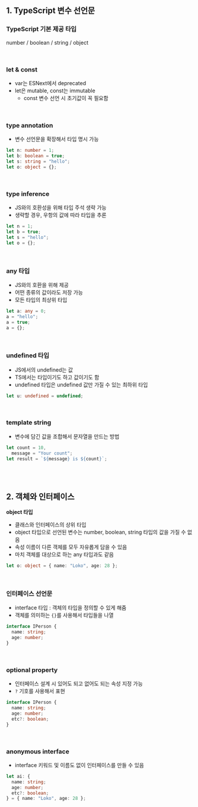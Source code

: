 ## 1. TypeScript 변수 선언문

### TypeScript 기본 제공 타입

number / boolean / string / object

<br>

### let & const

- var는 ESNext에서 deprecated
- let은 mutable, const는 immutable
  - const 변수 선언 시 초기값이 꼭 필요함

<br>

### type annotation

- 변수 선언문을 확장해서 타입 명시 가능

```ts
let n: number = 1;
let b: boolean = true;
let s: string = "hello";
let o: object = {};
```

<br>

### type inference

- JS와의 호환성을 위해 타입 주석 생략 가능
- 생략할 경우, 우항의 값에 따라 타입을 추론

```ts
let n = 1;
let b = true;
let s = "hello";
let o = {};
```

<br>

### any 타입

- JS와의 호환을 위해 제공
- 어떤 종류의 값이라도 저장 가능
- 모든 타입의 최상위 타입

```ts
let a: any = 0;
a = "hello";
a = true;
a = {};
```

<br>

### undefined 타입

- JS에서의 undefined는 값
- TS에서는 타입이기도 하고 값이기도 함
- undefined 타입은 undefined 값만 가질 수 있는 최하위 타입

```ts
let u: undefined = undefined;
```

<br>

### template string

- 변수에 담긴 값을 조합해서 문자열을 만드는 방법

```ts
let count = 10,
  message = "Your count";
let result = `${message} is ${count}`;
```

<br>
<br>

## 2. 객체와 인터페이스

**object 타입**

- 클래스와 인터페이스의 상위 타입
- object 타입으로 선언된 변수는 number, boolean, string 타입의 값을 가질 수 없음
- 속성 이름이 다른 객체를 모두 자유롭게 담을 수 있음
- 마치 객체를 대상으로 하는 any 타입과도 같음

```ts
let o: object = { name: "Loko", age: 28 };
```

<br>

### 인터페이스 선언문

- interface 타입 : 객체의 타입을 정의할 수 있게 해줌
- 객체를 의미하는 `{}`를 사용해서 타입들을 나열

```ts
interface IPerson {
  name: string;
  age: number;
}
```

<br>

### optional property

- 인터페이스 설계 시 있어도 되고 없어도 되는 속성 지정 가능
- `?` 기호를 사용해서 표현

```ts
interface IPerson {
  name: string;
  age: number;
  etc?: boolean;
}
```

<br>

### anonymous interface

- interface 키워드 및 이름도 없이 인터페이스를 만들 수 있음

```ts
let ai: {
  name: string;
  age: number;
  etc?: boolean;
} = { name: "Loko", age: 28 };
```
